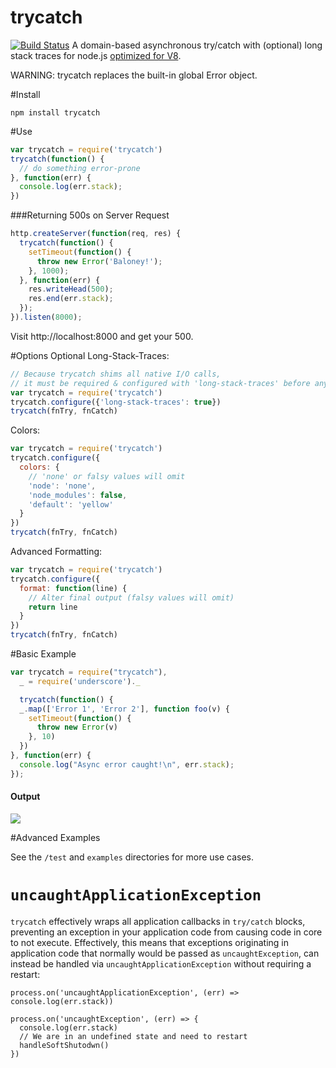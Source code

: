 trycatch
=======
[![Build Status](https://travis-ci.org/CrabDude/trycatch.png)](https://travis-ci.org/CrabDude/trycatch)
A domain-based asynchronous try/catch with (optional) long stack traces for node.js [optimized for V8](https://github.com/joyent/node/wiki/Best-practices-and-gotchas-with-v8).

WARNING: trycatch replaces the built-in global Error object.

#Install
```
npm install trycatch
```

#Use
```javascript
var trycatch = require('trycatch')
trycatch(function() {
  // do something error-prone
}, function(err) {
  console.log(err.stack);
})
```


###Returning 500s on Server Request

```javascript
http.createServer(function(req, res) {
  trycatch(function() {
    setTimeout(function() {
      throw new Error('Baloney!');
    }, 1000);
  }, function(err) {
    res.writeHead(500);
    res.end(err.stack);
  });
}).listen(8000);
```

Visit http://localhost:8000 and get your 500.

#Options
Optional Long-Stack-Traces:
```javascript
// Because trycatch shims all native I/O calls,
// it must be required & configured with 'long-stack-traces' before any other modules.
var trycatch = require('trycatch')
trycatch.configure({'long-stack-traces': true})
trycatch(fnTry, fnCatch)
```

Colors:
```javascript
var trycatch = require('trycatch')
trycatch.configure({
  colors: {
    // 'none' or falsy values will omit
    'node': 'none',
    'node_modules': false,
    'default': 'yellow'
  }
})
trycatch(fnTry, fnCatch)
```

Advanced Formatting:
```javascript
var trycatch = require('trycatch')
trycatch.configure({
  format: function(line) {
    // Alter final output (falsy values will omit)
    return line
  }
})
trycatch(fnTry, fnCatch)
```

#Basic Example
```javascript
var trycatch = require("trycatch"),
  _ = require('underscore')._

  trycatch(function() {
  _.map(['Error 1', 'Error 2'], function foo(v) {
    setTimeout(function() {
      throw new Error(v)
    }, 10)
  })
}, function(err) {
  console.log("Async error caught!\n", err.stack);
});
``` 

#### Output

![](https://raw.github.com/CrabDude/trycatch/master/screenshot.png)


#Advanced Examples

See the `/test` and `examples` directories for more use cases.

# `uncaughtApplicationException`

`trycatch` effectively wraps all application callbacks in `try/catch` blocks, preventing an exception in your application code from causing code in core to not execute. Effectively, this means that exceptions originating in application code that normally would be passed as `uncaughtException`, can instead be handled via `uncaughtApplicationException` without requiring a restart:

```node
process.on('uncaughtApplicationException', (err) => console.log(err.stack))

process.on('uncaughtException', (err) => {
  console.log(err.stack)
  // We are in an undefined state and need to restart
  handleSoftShutodwn()
})
```
